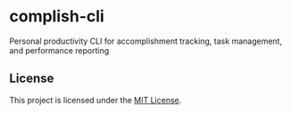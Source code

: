 # complish-cli

Personal productivity CLI for accomplishment tracking, task management, and performance reporting

## License

This project is licensed under the [MIT License].

[MIT License]: https://github.com/aaronmallen/complish-dev/blob/main/crates/config/LICENSE
